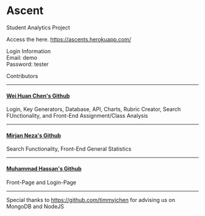 # Ascent
Student Analytics Project

Access the here.
https://ascents.herokuapp.com/

Login Information
<br>
Email: demo
<br>
Password: tester


Contributors
<hr>

#### [Wei Huan Chen's Github](https://github.com/whc105/ascent)
Login, Key Generators, Database, API, Charts, Rubric Creator, Search FUnctionality, and Front-End Assignment/Class Analysis
<hr>

#### [Mirjan Neza's Github](https://github.com/mirjanneza/ascent)
Search Functionality, Front-End General Statistics
<hr>

#### [Muhammad Hassan's Github](https://github.com/hassan3095)
Front-Page and Login-Page
<hr>

Special thanks to https://github.com/timmyichen for advising us on MongoDB and NodeJS
